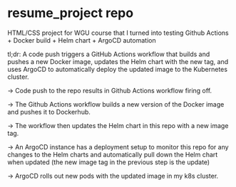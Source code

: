 # resume_project repo
 HTML/CSS project for WGU course that I turned into testing Github Actions + Docker build + Helm chart + ArgoCD automation

 tl;dr: A code push triggers a GitHub Actions workflow that builds and pushes a new Docker image, updates the Helm chart with the new tag, and uses ArgoCD to automatically deploy the updated image to the Kubernetes cluster.
 
 -> Code push to the repo results in Github Actions workflow firing off.
 
 -> The Github Actions workflow builds a new version of the Docker image and pushes it to Dockerhub.
 
 -> The workflow then updates the Helm chart in this repo with a new image tag.
 
 -> An ArgoCD instance has a deployment setup to monitor this repo for any changes to the Helm charts and automatically pull down the Helm chart when updated (the new image tag in the previous step is the update)
 
 -> ArgoCD rolls out new pods with the updated image in my k8s cluster.
